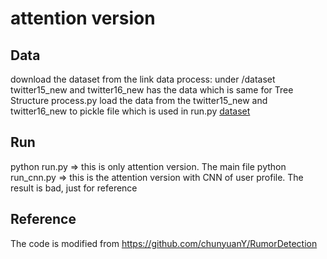 # attention version 

## Data
download the dataset from the link
data process: under /dataset 
twitter15_new and twitter16_new has the data  which is same for Tree Structure
process.py load the data from the twitter15_new and twitter16_new to pickle file which is used in run.py
[dataset](https://1drv.ms/u/s!ApBEiUtUqBjHzBdZn_bSE-GfA1Vd?e=aSRSWy)
## Run
python run.py => this is only attention version.  The main file
python run_cnn.py => this is the attention version with CNN of user profile. The result is bad, just for reference

## Reference
The code is modified from
https://github.com/chunyuanY/RumorDetection
